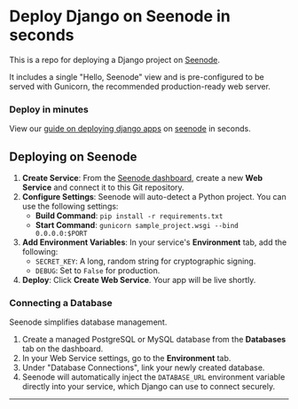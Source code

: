 # Deploy Django on Seenode in seconds

This is a repo for deploying a Django project on [Seenode](https://seenode.com).

It includes a single "Hello, Seenode" view and is pre-configured to be served with Gunicorn, the recommended production-ready web server.

### Deploy in minutes
View our [guide on deploying django apps](https://seenode.com/docs/services/web-services/framework-guides/python/django/) on [seenode](https://seenode.com) in seconds.


## Deploying on Seenode

1.  **Create Service**: From the [Seenode dashboard](https://cloud.seenode.com), create a new **Web Service** and connect it to this Git repository.
2.  **Configure Settings**: Seenode will auto-detect a Python project. You can use the following settings:
    *   **Build Command**: `pip install -r requirements.txt`
    *   **Start Command**: `gunicorn sample_project.wsgi --bind 0.0.0.0:$PORT`
3.  **Add Environment Variables**: In your service's **Environment** tab, add the following:
    *   `SECRET_KEY`: A long, random string for cryptographic signing.
    *   `DEBUG`: Set to `False` for production.
4.  **Deploy**: Click **Create Web Service**. Your app will be live shortly.

### Connecting a Database

Seenode simplifies database management.
1.  Create a managed PostgreSQL or MySQL database from the **Databases** tab on the dashboard.
2.  In your Web Service settings, go to the **Environment** tab.
3.  Under "Database Connections", link your newly created database.
4.  Seenode will automatically inject the `DATABASE_URL` environment variable directly into your service, which Django can use to connect securely.


***